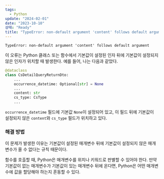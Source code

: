 ```yaml
---
tags:
  - Python
update: "2024-02-01"
date: "2023-10-10"
상태: "Ready"
title: "TypeError: non-default argument 'content' follows default argument"
---
```

`TypeError: non-default argument 'content' follows default argument`



이 오류는 Python 클래스 또는 함수에서 기본값이 설정된 인자 뒤에 기본값이 설정되지 않은 인자가 위치할 때 발생한다. 예를 들어, 나는 다음과 같았다. 

```python
@dataclass
class CsDetailQueryReturnDto:
    ...
    occurrence_datetime: Optional[str] = None
    ...
    content: str
    cs_type: CsType
    ...
```

`occurrence_datetime` 필드에 기본값 `None`이 설정되어 있고, 이 필드 뒤에 기본값이 설정되지 않은 `content`와 `cs_type` 필드가 위치하고 있다.

### 해결 방법

이 문제가 발생한 이유는 기본값이 설정된 매개변수 뒤에 기본값이 설정되지 않은 매개변수가 올 수 없다는 규칙 때문이다. 

함수를 호출할 때, Python은 매개변수를 위치나 키워드로 판별할 수 있어야 한다. 만약 기본값이 없는 매개변수가 기본값이 있는 매개변수 뒤에 온다면, Python은 어떤 매개변수에 값을 할당해야 하는지 혼동할 수 있다.



